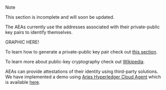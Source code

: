 <div class="admonition note">
  <p class="admonition-title">Note</p>
  <p>This section is incomplete and will soon be updated.
</p>
</div>

The AEAs currently use the addresses associated with their private-public key pairs to identify themselves.

GRAPHIC HERE!

To learn how to generate a private-public key pair check out <a href="../cli-commands">this section</a>.

To learn more about public-key cryptography check out [Wikipedia](https://simple.wikipedia.org/wiki/Public-key_cryptography).

AEAs can provide attestations of their identity using third-party solutions. We have implemented a demo using <a href="https://github.com/hyperledger/aries-cloudagent-python">Aries Hyperledger Cloud Agent</a> which is available <a href="../aries-cloud-agent-demo">here</a>.
